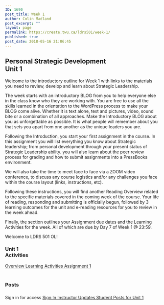 ```yaml
---
ID: 1690
post_title: Week 1
author: Colin Madland
post_excerpt: ""
layout: page
permalink: https://create.twu.ca/ldrs501/week-1/
published: true
post_date: 2018-05-16 21:06:45
---
```

<!--themify_builder_static--><h2>Personal Strategic Development<br/>Unit 1</h2>
 <p>Welcome to the introductory outline for Week 1 with links to the materials you need to review, develop and learn about Strategic Leadership.</p> <p>The week starts with an introductory BLOG from you to help everyone else in the class know who they are working with. You are free to use all the skills learned in the orientation to the WordPress process to make your BLOG come alive. Whether it is text alone, text and pictures, video, sound bite or a combination of all approaches. Make the Introductory BLOG about you as unforgettable as possible. It is what people will remember about you that sets you apart from one another as the unique leaders you are.</p> <p>Following the Introduction, you start your first assignment in the course. In this assignment you will list everything you know about Strategic leadership; from personal development through your present status of Strategic Leadership ability. you will also learn about the peer review process for grading and how to submit assignments into a PressBooks environment.</p> <p>We will also take the time to meet face to face via a ZOOM video conference, to discuss any course logistics and/or any challenges you face within the course layout (links, instructions, etc).</p> <p>Following these instructions, you will find another Reading Overview related to the specific materials covered in the coming week of the course. Your life of reading, responding and submitting is officially begun, followed by 3 learning outcomes for the unit and e-reading resources for you to review in the week ahead.</p> <p>Finally, the section outlines your Assignment due dates and the Learning Activities for the week. All of which are due by Day 7 of Week 1 @ 23:59.</p> <p>Welcome to LDRS 501 OL!</p> 
<h3>Unit 1<br/>Activities</h3>
 <a href="https://create.twu.ca/ldrs501/unit-1/"> Overview </a> <a href="https://create.twu.ca/ldrs501/unit-1-learning-activities/"> Learning Activities </a> <a href="https://create.twu.ca/ldrs501/assignment-1"> Assignment 1 </a> 
<h3><br/>Posts</h3>
 <h3></h3> Sign in for access 
 <a href="https://create.twu.ca/wp-admin"> Sign In </a> 
 <a href="https://create.twu.ca/ldrs501/category/u1-updates"> Instructor Updates </a> <a href="https://create.twu.ca/ldrs501/category/unit-1"> Student Posts for Unit 1 </a><!--/themify_builder_static-->
